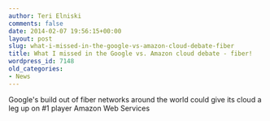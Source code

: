 ```yaml
---
author: Teri Elniski
comments: false
date: 2014-02-07 19:56:15+00:00
layout: post
slug: what-i-missed-in-the-google-vs-amazon-cloud-debate-fiber
title: What I missed in the Google vs. Amazon cloud debate - fiber!
wordpress_id: 7148
old_categories:
- News
---
```


Google's build out of fiber networks around the world could give its cloud a leg up on #1 player Amazon Web Services
